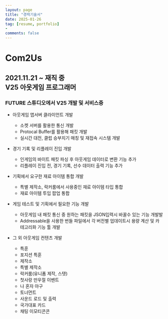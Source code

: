```yaml
---
layout: page
title: "경력기술서"
date: 2025-01-26
tag: [resume, portfolio]
- 
comments: false
---
```


# Com2Us
## 2021.11.21 ~ 재직 중 </br> V25 아웃게임 프로그래머
### FUTURE 스튜디오에서 V25 개발 및 서비스중

- 아웃게임 앱서버 클라이언트 개발
    - 소켓 서버를 활용한 통신 개발
    - Protocal Buffer를 활용해 패킷 개발
    - 실시간 대전, 클럽 승부치기 매칭 및 재접속 시스템 개발

- 경기 기록 및 리플레이 진입 개발
    - 인게임의 바이트 패킷 파싱 후 아웃게임 데이터로 변환 기능 추가
    - 리플레이 진입 전, 경기 기록, 선수 데이터 출력 기능 추가

- 기획에서 요구한 재료 아이템 통합 개발
    - 특별 제작소, 락커룸에서 사용중인 재료 아이템 타입 통합
    - 재료 아이템 투입 팝업 통합

- 게임 테스트 및 기획에서 필요한 기능 개발
    - 아웃게임 내 패킷 통신 중 원하는 패킷을 JSON입력시 바꿀수 있는 기능 개발발
    - Addressable을 사용한 번들 파일에서 각 버전별 업데이트시 용량 계산 및 카테고리화 기능 툴 개발

- 그 외 아웃게임 컨텐츠 개발
    - 특훈
    - 포지션 특훈
    - 제작소
    - 특별 제작소
    - 락커룸(유니폼 제작, 스탯)
    - 첫사랑 만우절 이벤트
    - 나 혼자 야구
    - 토너먼트
    - 사운드 로드 및 출력
    - 국가대표 카드
    - 채팅 이모티콘콘